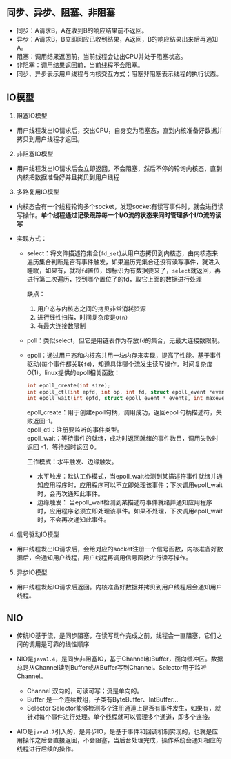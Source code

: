 ## 同步、异步、阻塞、非阻塞
  - 同步：A请求B，A在收到B的响应结果前不返回。
  - 异步：A请求B，B立即回应已收到结果，A返回，B的响应结果出来后再通知A。
  - 阻塞：调用结果返回前，当前线程会让出CPU并处于阻塞状态。
  - 非阻塞：调用结果返回前，当前线程不会阻塞。
  - 同步、异步表示用户线程与内核交互方式；阻塞非阻塞表示线程的执行状态。
## IO模型
1. 阻塞IO模型
  
  - 用户线程发出IO请求后，交出CPU，自身变为阻塞态，直到内核准备好数据并拷贝到用户线程才返回。
2. 非阻塞IO模型
  - 用户线程发出IO请求后会立即返回，不会阻塞，然后不停的轮询内核态，直到内核把数据准备好并且拷贝到用户线程
3. 多路复用IO模型
  - 内核态会有一个线程轮询多个socket，发现socket有读写事件时，就会进行读写操作。**单个线程通过记录跟踪每一个I/O流的状态来同时管理多个I/O流的读写**
  
  - 实现方式：
    
    - select：将文件描述符集合(`fd_set`)从用户态拷贝到内核态，由内核态来遍历集合判断是否有事件触发，如果遍历完集合还没有读写事件，就进入睡眠，如果有，就将`fd`置位，即标识为有数据要来了，`select`就返回，再进行第二次遍历，找到哪个置位了的fd，取它上面的数据进行处理
    
      缺点：
    
      	1. 用户态与内核态之间的拷贝非常消耗资源
       	2. 进行线性扫描，时间复杂度是`O(n)`
       	3. 有最大连接数限制
    
    - poll：类似select，但它是用链表作为存放`fd`的集合，无最大连接数限制。
    
    - epoll：通过用户态和内核态共用一块内存来实现，提高了性能。基于事件驱动(每个事件都关联`fd`)，知道具体哪个流发生读写操作。时间复杂度O(1)。linux提供的epoll相关函数：
      ```c++
      int epoll_create(int size);
      int epoll_ctl(int epfd, int op, int fd, struct epoll_event *event);
      int epoll_wait(int epfd, struct epoll_event * events, int maxevents, int timeout);
      ```
      epoll_create：用于创建epoll句柄，调用成功，返回epoll句柄描述符，失败返回-1。  
      epoll_ctl：注册要监听的事件类型。  
      epoll_wait：等待事件的就绪，成功时返回就绪的事件数目，调用失败时返回 -1，等待超时返回 0。 
    
      工作模式：水平触发、边缘触发。
    
        - 水平触发：默认工作模式，当epoll_wait检测到某描述符事件就绪并通知应用程序时，应用程序可以不立即处理该事件；下次调用epoll_wait时，会再次通知此事件。  
        - 边缘触发： 当epoll_wait检测到某描述符事件就绪并通知应用程序时，应用程序必须立即处理该事件。如果不处理，下次调用epoll_wait时，不会再次通知此事件。
4. 信号驱动IO模型
  
  - 用户线程发出IO请求后，会给对应的socket注册一个信号函数，内核准备好数据后，会通知用户线程，用户线程再调用信号函数进行读写操作。
5. 异步IO模型
  
  - 用户线程发起IO请求后返回。内核准备好数据并拷贝到用户线程后会通知用户线程。
## NIO
- 传统IO基于流，是同步阻塞，在读写动作完成之前，线程会一直阻塞，它们之间的调用是可靠的线性顺序

- NIO是`java1.4`，是同步非阻塞IO，基于Channel和Buffer，面向缓冲区。数据总是从Channel读到Buffer或从Buffer写到Channel。Selector用于监听Channel。
  - Channel 
    双向的，可读可写；流是单向的。
  - Buffer 
    是一个连续数组，子类有ByteBuffer、IntBuffer...
  - Selector 
    Selector能够检测多个注册通道上是否有事件发生，如果有，就针对每个事件进行处理。单个线程就可以管理多个通道，即多个连接。
- AIO是`java1.7`引入的，是异步IO，是基于事件和回调机制实现的，也就是应用操作之后会直接返回，不会阻塞，当后台处理完成，操作系统会通知相应的线程进行后续的操作。

